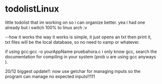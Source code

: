 # todolistLinux


little todolist that im working on so i can organize better.
yea i had one already but i switch 100% to linux arch :v 


--how it works
the way it works is simple, it just opens an txt then print it, txt files will be the local database, so no need to xamp or whatever. 

if using gcc:gcc -o yourAppName pruebahora.c
i only know gcc, search the documentation for compiling in your system (prob u are using gcc anyways ).


20/12 biggest update!!:
now use getchar for managing inputs so the program can manage no expected inputs!!111
